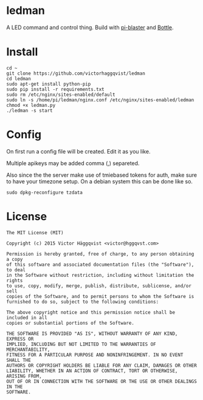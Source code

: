 # ledman

A LED command and control thing. Build with [pi-blaster](https://github.com/sarfata/pi-blaster) and [Bottle](http://bottlepy.org/).

# Install

    cd ~
    git clone https://github.com/victorhaggqvist/ledman
    cd ledman
    sudo apt-get install python-pip
    sudo pip install -r requirements.txt
    sudo rm /etc/nginx/sites-enabled/default
    sudo ln -s /home/pi/ledman/nginx.conf /etc/nginx/sites-enabled/ledman
    chmod +x ledman.py
    ./ledman -s start
    
# Config
On first run a config file will be created. Edit it as you like.

Multiple apikeys may be added comma (,) separeted.

Also since the the server make use of tmiebased tokens for auth, make sure to have your timezone setup. On a debian system this can be done like so.

    sudo dpkg-reconfigure tzdata

# License

    The MIT License (MIT)

    Copyright (c) 2015 Victor Häggqvist <victor@hggqvst.com>
    
    Permission is hereby granted, free of charge, to any person obtaining a copy
    of this software and associated documentation files (the "Software"), to deal
    in the Software without restriction, including without limitation the rights
    to use, copy, modify, merge, publish, distribute, sublicense, and/or sell
    copies of the Software, and to permit persons to whom the Software is
    furnished to do so, subject to the following conditions:
    
    The above copyright notice and this permission notice shall be included in all
    copies or substantial portions of the Software.
    
    THE SOFTWARE IS PROVIDED "AS IS", WITHOUT WARRANTY OF ANY KIND, EXPRESS OR
    IMPLIED, INCLUDING BUT NOT LIMITED TO THE WARRANTIES OF MERCHANTABILITY,
    FITNESS FOR A PARTICULAR PURPOSE AND NONINFRINGEMENT. IN NO EVENT SHALL THE
    AUTHORS OR COPYRIGHT HOLDERS BE LIABLE FOR ANY CLAIM, DAMAGES OR OTHER
    LIABILITY, WHETHER IN AN ACTION OF CONTRACT, TORT OR OTHERWISE, ARISING FROM,
    OUT OF OR IN CONNECTION WITH THE SOFTWARE OR THE USE OR OTHER DEALINGS IN THE
    SOFTWARE.
